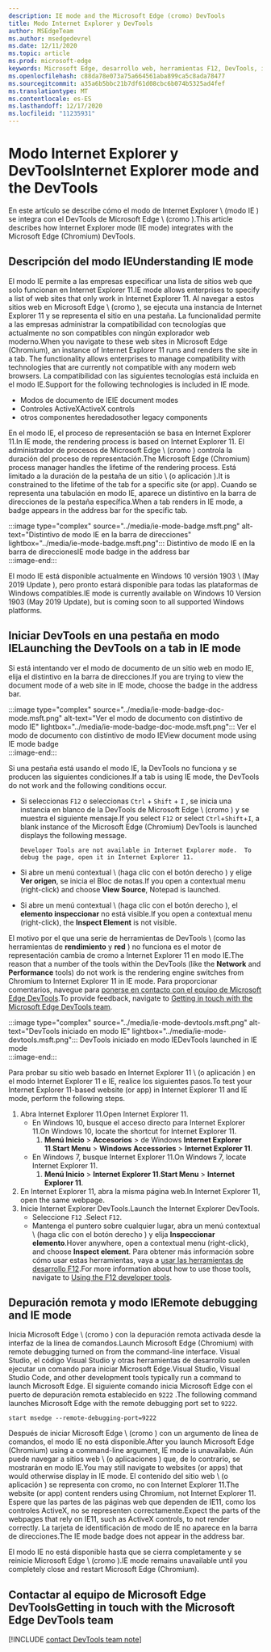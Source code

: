 ```yaml
---
description: IE mode and the Microsoft Edge (cromo) DevTools
title: Modo Internet Explorer y DevTools
author: MSEdgeTeam
ms.author: msedgedevrel
ms.date: 12/11/2020
ms.topic: article
ms.prod: microsoft-edge
keywords: Microsoft Edge, desarrollo web, herramientas F12, DevTools, ie11, Internet Explorer 11, modo IE
ms.openlocfilehash: c88da78e073a75a664561aba899ca5c8ada78477
ms.sourcegitcommit: a35a6b5bbc21b7df61d08cbc6b074b5325ad4fef
ms.translationtype: MT
ms.contentlocale: es-ES
ms.lasthandoff: 12/17/2020
ms.locfileid: "11235931"
---
```

# <span data-ttu-id="ff03e-104">Modo Internet Explorer y DevTools</span><span class="sxs-lookup"><span data-stu-id="ff03e-104">Internet Explorer mode and the DevTools</span></span>  

<span data-ttu-id="ff03e-105">En este artículo se describe cómo el modo de Internet Explorer \ (modo IE \) se integra con el DevTools de Microsoft Edge \ (cromo \).</span><span class="sxs-lookup"><span data-stu-id="ff03e-105">This article describes how Internet Explorer mode \(IE mode\) integrates with the Microsoft Edge \(Chromium\) DevTools.</span></span>  

## <span data-ttu-id="ff03e-106">Descripción del modo IE</span><span class="sxs-lookup"><span data-stu-id="ff03e-106">Understanding IE mode</span></span>  

<span data-ttu-id="ff03e-107">El modo IE permite a las empresas especificar una lista de sitios web que solo funcionan en Internet Explorer 11.</span><span class="sxs-lookup"><span data-stu-id="ff03e-107">IE mode allows enterprises to specify a list of web sites that only work in Internet Explorer 11.</span></span>  <span data-ttu-id="ff03e-108">Al navegar a estos sitios web en Microsoft Edge \ (cromo \), se ejecuta una instancia de Internet Explorer 11 y se representa el sitio en una pestaña.  La funcionalidad permite a las empresas administrar la compatibilidad con tecnologías que actualmente no son compatibles con ningún explorador web moderno.</span><span class="sxs-lookup"><span data-stu-id="ff03e-108">When you navigate to these web sites in Microsoft Edge \(Chromium\), an instance of Internet Explorer 11 runs and renders the site in a tab.  The functionality allows enterprises to manage compatibility with technologies that are currently not compatible with any modern web browsers.</span></span>  <span data-ttu-id="ff03e-109">La compatibilidad con las siguientes tecnologías está incluida en el modo IE.</span><span class="sxs-lookup"><span data-stu-id="ff03e-109">Support for the following technologies is included in IE mode.</span></span>  

*   <span data-ttu-id="ff03e-110">Modos de documento de IE</span><span class="sxs-lookup"><span data-stu-id="ff03e-110">IE document modes</span></span>  
*   <span data-ttu-id="ff03e-111">Controles ActiveX</span><span class="sxs-lookup"><span data-stu-id="ff03e-111">ActiveX controls</span></span>  
*   <span data-ttu-id="ff03e-112">otros componentes heredados</span><span class="sxs-lookup"><span data-stu-id="ff03e-112">other legacy components</span></span>  

<span data-ttu-id="ff03e-113">En el modo IE, el proceso de representación se basa en Internet Explorer 11.</span><span class="sxs-lookup"><span data-stu-id="ff03e-113">In IE mode, the rendering process is based on Internet Explorer 11.</span></span>  <span data-ttu-id="ff03e-114">El administrador de procesos de Microsoft Edge \ (cromo \) controla la duración del proceso de representación.</span><span class="sxs-lookup"><span data-stu-id="ff03e-114">The Microsoft Edge \(Chromium\) process manager handles the lifetime of the rendering process.</span></span>  <span data-ttu-id="ff03e-115">Está limitado a la duración de la pestaña de un sitio \ (o aplicación \).</span><span class="sxs-lookup"><span data-stu-id="ff03e-115">It is constrained to the lifetime of the tab for a specific site \(or app\).</span></span>  <span data-ttu-id="ff03e-116">Cuando se representa una tabulación en modo IE, aparece un distintivo en la barra de direcciones de la pestaña específica.</span><span class="sxs-lookup"><span data-stu-id="ff03e-116">When a tab renders in IE mode, a badge appears in the address bar for the specific tab.</span></span>  

:::image type="complex" source="../media/ie-mode-badge.msft.png" alt-text="Distintivo de modo IE en la barra de direcciones" lightbox="../media/ie-mode-badge.msft.png":::
   <span data-ttu-id="ff03e-118">Distintivo de modo IE en la barra de direcciones</span><span class="sxs-lookup"><span data-stu-id="ff03e-118">IE mode badge in the address bar</span></span>  
:::image-end:::  

<span data-ttu-id="ff03e-119">El modo IE está disponible actualmente en Windows 10 versión 1903 \ (May 2019 Update \), pero pronto estará disponible para todas las plataformas de Windows compatibles.</span><span class="sxs-lookup"><span data-stu-id="ff03e-119">IE mode is currently available on Windows 10 Version 1903 \(May 2019 Update\), but is coming soon to all supported Windows platforms.</span></span>  

## <span data-ttu-id="ff03e-120">Iniciar DevTools en una pestaña en modo IE</span><span class="sxs-lookup"><span data-stu-id="ff03e-120">Launching the DevTools on a tab in IE mode</span></span>  

<span data-ttu-id="ff03e-121">Si está intentando ver el modo de documento de un sitio web en modo IE, elija el distintivo en la barra de direcciones.</span><span class="sxs-lookup"><span data-stu-id="ff03e-121">If you are trying to view the document mode of a web site in IE mode, choose the badge in the address bar.</span></span>  

:::image type="complex" source="../media/ie-mode-badge-doc-mode.msft.png" alt-text="Ver el modo de documento con distintivo de modo IE" lightbox="../media/ie-mode-badge-doc-mode.msft.png":::
   <span data-ttu-id="ff03e-123">Ver el modo de documento con distintivo de modo IE</span><span class="sxs-lookup"><span data-stu-id="ff03e-123">View document mode using IE mode badge</span></span>  
:::image-end:::  

<span data-ttu-id="ff03e-124">Si una pestaña está usando el modo IE, la DevTools no funciona y se producen las siguientes condiciones.</span><span class="sxs-lookup"><span data-stu-id="ff03e-124">If a tab is using IE mode, the DevTools do not work and the following conditions occur.</span></span>

*   <span data-ttu-id="ff03e-125">Si seleccionas `F12` o seleccionas `Ctrl` + `Shift` + `I` , se inicia una instancia en blanco de la DevTools de Microsoft Edge \ (cromo \) y se muestra el siguiente mensaje.</span><span class="sxs-lookup"><span data-stu-id="ff03e-125">If you select `F12` or select `Ctrl`+`Shift`+`I`, a blank instance of the Microsoft Edge \(Chromium\) DevTools is launched displays the following message.</span></span>  
    
    ```text
    Developer Tools are not available in Internet Explorer mode.  To debug the page, open it in Internet Explorer 11.
    ```  
    
*   <span data-ttu-id="ff03e-126">Si abre un menú contextual \ (haga clic con el botón derecho \) y elige **Ver origen**, se inicia el Bloc de notas.</span><span class="sxs-lookup"><span data-stu-id="ff03e-126">If you open a contextual menu \(right-click\) and choose **View Source**, Notepad is launched.</span></span>  
*   <span data-ttu-id="ff03e-127">Si abre un menú contextual \ (haga clic con el botón derecho \), el **elemento inspeccionar** no está visible.</span><span class="sxs-lookup"><span data-stu-id="ff03e-127">If you open a contextual menu \(right-click\), the **Inspect Element** is not visible.</span></span>  

<span data-ttu-id="ff03e-128">El motivo por el que una serie de herramientas de DevTools \ (como las herramientas de **rendimiento** y **red** \) no funciona es el motor de representación cambia de cromo a Internet Explorer 11 en modo IE.</span><span class="sxs-lookup"><span data-stu-id="ff03e-128">The reason that a number of the tools within the DevTools \(like the **Network** and **Performance** tools\) do not work is the rendering engine switches from Chromium to Internet Explorer 11 in IE mode.</span></span>  <span data-ttu-id="ff03e-129">Para proporcionar comentarios, navegue para [ponerse en contacto con el equipo de Microsoft Edge DevTools](#getting-in-touch-with-the-microsoft-edge-devtools-team).</span><span class="sxs-lookup"><span data-stu-id="ff03e-129">To provide feedback, navigate to [Getting in touch with the Microsoft Edge DevTools team](#getting-in-touch-with-the-microsoft-edge-devtools-team).</span></span>  

:::image type="complex" source="../media/ie-mode-devtools.msft.png" alt-text="DevTools iniciado en modo IE" lightbox="../media/ie-mode-devtools.msft.png":::
   <span data-ttu-id="ff03e-131">DevTools iniciado en modo IE</span><span class="sxs-lookup"><span data-stu-id="ff03e-131">DevTools launched in IE mode</span></span>  
:::image-end:::  

<span data-ttu-id="ff03e-132">Para probar su sitio web basado en Internet Explorer 11 \ (o aplicación \) en el modo Internet Explorer 11 e IE, realice los siguientes pasos.</span><span class="sxs-lookup"><span data-stu-id="ff03e-132">To test your Internet Explorer 11-based website \(or app\) in Internet Explorer 11 and IE mode, perform the following steps.</span></span>  

1.  <span data-ttu-id="ff03e-133">Abra Internet Explorer 11.</span><span class="sxs-lookup"><span data-stu-id="ff03e-133">Open Internet Explorer 11.</span></span>  
    *   <span data-ttu-id="ff03e-134">En Windows 10, busque el acceso directo para Internet Explorer 11.</span><span class="sxs-lookup"><span data-stu-id="ff03e-134">On Windows 10, locate the shortcut for Internet Explorer 11.</span></span>
        1.  <span data-ttu-id="ff03e-135">**Menú Inicio**  >  **Accesorios**  >  de Windows **Internet Explorer 11**.</span><span class="sxs-lookup"><span data-stu-id="ff03e-135">**Start Menu** > **Windows Accessories** > **Internet Explorer 11**.</span></span>  
    *   <span data-ttu-id="ff03e-136">En Windows 7, busque Internet Explorer 11.</span><span class="sxs-lookup"><span data-stu-id="ff03e-136">On Windows 7, locate Internet Explorer 11.</span></span>
        1.  <span data-ttu-id="ff03e-137">**Menú Inicio**  >  **Internet Explorer 11**.</span><span class="sxs-lookup"><span data-stu-id="ff03e-137">**Start Menu** > **Internet Explorer 11**.</span></span>  
1.  <span data-ttu-id="ff03e-138">En Internet Explorer 11, abra la misma página web.</span><span class="sxs-lookup"><span data-stu-id="ff03e-138">In Internet Explorer 11, open the same webpage.</span></span>  
1.  <span data-ttu-id="ff03e-139">Inicie Internet Explorer DevTools.</span><span class="sxs-lookup"><span data-stu-id="ff03e-139">Launch the Internet Explorer DevTools.</span></span>  
    *   <span data-ttu-id="ff03e-140">Seleccione `F12` .</span><span class="sxs-lookup"><span data-stu-id="ff03e-140">Select `F12`.</span></span>  
    *   <span data-ttu-id="ff03e-141">Mantenga el puntero sobre cualquier lugar, abra un menú contextual \ (haga clic con el botón derecho \) y elija **Inspeccionar elemento**.</span><span class="sxs-lookup"><span data-stu-id="ff03e-141">Hover anywhere, open a contextual menu \(right-click\), and choose **Inspect element**.</span></span>  <span data-ttu-id="ff03e-142">Para obtener más información sobre cómo usar estas herramientas, vaya a [usar las herramientas de desarrollo F12][PreviousVersionsWindowsInternetExplorerDeveloperSamplesbg182326].</span><span class="sxs-lookup"><span data-stu-id="ff03e-142">For more information about how to use those tools, navigate to [Using the F12 developer tools][PreviousVersionsWindowsInternetExplorerDeveloperSamplesbg182326].</span></span>  

## <span data-ttu-id="ff03e-143">Depuración remota y modo IE</span><span class="sxs-lookup"><span data-stu-id="ff03e-143">Remote debugging and IE mode</span></span>  

<span data-ttu-id="ff03e-144">Inicia Microsoft Edge \ (cromo \) con la depuración remota activada desde la interfaz de la línea de comandos.</span><span class="sxs-lookup"><span data-stu-id="ff03e-144">Launch Microsoft Edge \(Chromium\) with remote debugging turned on from the command-line interface.</span></span>  <span data-ttu-id="ff03e-145">Visual Studio, el código Visual Studio y otras herramientas de desarrollo suelen ejecutar un comando para iniciar Microsoft Edge.</span><span class="sxs-lookup"><span data-stu-id="ff03e-145">Visual Studio, Visual Studio Code, and other development tools typically run a command to launch Microsoft Edge.</span></span>  <span data-ttu-id="ff03e-146">El siguiente comando inicia Microsoft Edge con el puerto de depuración remota establecido en `9222` .</span><span class="sxs-lookup"><span data-stu-id="ff03e-146">The following command launches Microsoft Edge with the remote debugging port set to `9222`.</span></span>  

```shell
start msedge --remote-debugging-port=9222
```  

<span data-ttu-id="ff03e-147">Después de iniciar Microsoft Edge \ (cromo \) con un argumento de línea de comandos, el modo IE no está disponible.</span><span class="sxs-lookup"><span data-stu-id="ff03e-147">After you launch Microsoft Edge \(Chromium\) using a command-line argument, IE mode is unavailable.</span></span>  <span data-ttu-id="ff03e-148">Aún puede navegar a sitios web \ (o aplicaciones \) que, de lo contrario, se mostrarán en modo IE.</span><span class="sxs-lookup"><span data-stu-id="ff03e-148">You may still navigate to websites \(or apps\) that would otherwise display in IE mode.</span></span>  <span data-ttu-id="ff03e-149">El contenido del sitio web \ (o aplicación \) se representa con cromo, no con Internet Explorer 11.</span><span class="sxs-lookup"><span data-stu-id="ff03e-149">The website \(or app\) content renders using Chromium, not Internet Explorer 11.</span></span>  <span data-ttu-id="ff03e-150">Espere que las partes de las páginas web que dependen de IE11, como los controles ActiveX, no se representen correctamente.</span><span class="sxs-lookup"><span data-stu-id="ff03e-150">Expect the parts of the webpages that rely on IE11, such as ActiveX controls, to not render correctly.</span></span>  <span data-ttu-id="ff03e-151">La tarjeta de identificación de modo de IE no aparece en la barra de direcciones.</span><span class="sxs-lookup"><span data-stu-id="ff03e-151">The IE mode badge does not appear in the address bar.</span></span>  

<span data-ttu-id="ff03e-152">El modo IE no está disponible hasta que se cierra completamente y se reinicie Microsoft Edge \ (cromo \).</span><span class="sxs-lookup"><span data-stu-id="ff03e-152">IE mode remains unavailable until you completely close and restart Microsoft Edge \(Chromium\).</span></span>  

## <span data-ttu-id="ff03e-153">Contactar al equipo de Microsoft Edge DevTools</span><span class="sxs-lookup"><span data-stu-id="ff03e-153">Getting in touch with the Microsoft Edge DevTools team</span></span>  

[!INCLUDE [contact DevTools team note](../includes/contact-devtools-team-note.md)]  

<!-- links -->  

[PreviousVersionsWindowsInternetExplorerDeveloperSamplesbg182326]: /previous-versions/windows/internet-explorer/ie-developer/samples/bg182326(v%3dvs.85) "Usar las herramientas de desarrollo F12 | Microsoft docs"  
